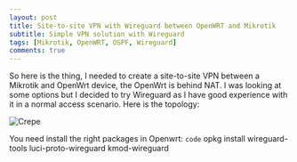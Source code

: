 ```yaml
---
layout: post
title: Site-to-site VPN with Wireguard between OpenWRT and Mikrotik
subtitle: Simple VPN solution with Wireguard
tags: [Mikrotik, OpenWRT, OSPF, Wireguard]
comments: true
---
```

So here is the thing, I needed to create a site-to-site VPN between a Mikrotik and OpenWrt device, the OpenWrt is behind NAT. I was looking at some options but I decided to try Wireguard as I have good experience with it in a normal access scenario. Here is the topology:

![Crepe](https://beautifuljekyll.com/assets/img/crepe.jpg)

You need install the right packages in Openwrt:
`code`  opkg install wireguard-tools luci-proto-wireguard kmod-wireguard
